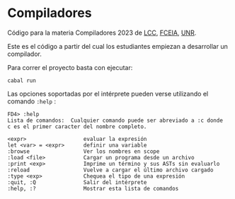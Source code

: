 # Compiladores
Código para la materia Compiladores 2023 de [LCC](https://dcc.fceia.unr.edu.ar), [FCEIA](https://www.fceia.unr.edu.ar), [UNR](https://www.unr.edu.ar).

Este es el código a partir del cual los estudiantes empiezan a desarrollar un compilador.

Para correr el proyecto basta con ejecutar:

```code
cabal run
```

Las opciones soportadas por el intérprete pueden verse utilizando el comando `:help` :
```code
FD4> :help
Lista de comandos:  Cualquier comando puede ser abreviado a :c donde
c es el primer caracter del nombre completo.

<expr>                  evaluar la expresión
let <var> = <expr>      definir una variable
:browse                 Ver los nombres en scope
:load <file>            Cargar un programa desde un archivo
:print <exp>            Imprime un término y sus ASTs sin evaluarlo
:reload                 Vuelve a cargar el último archivo cargado
:type <exp>             Chequea el tipo de una expresión
:quit, :Q               Salir del intérprete
:help, :?               Mostrar esta lista de comandos
```
